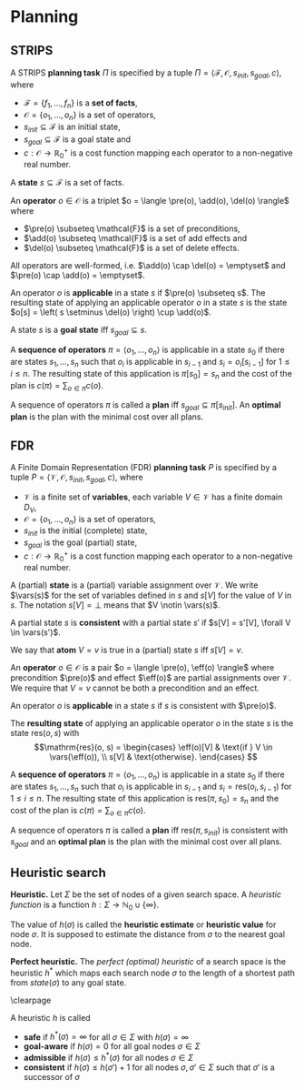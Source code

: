# Planning

## STRIPS

A STRIPS **planning task** $\Pi$ is specified by a tuple $\Pi = \langle \mathcal{F}, \mathcal{O}, s_{init}, s_{goal}, c \rangle$, where

* $\mathcal{F} = \{f_1, \dots, f_n\}$ is a **set of facts**,
* $\mathcal{O} = \{o_1, \dots, o_n\}$ is a set of operators,
* $s_{init} \subseteq \mathcal{F}$ is an initial state,
* $s_{goal} \subseteq \mathcal{F}$ is a goal state and
* $c: \mathcal{O} \to \mathbb{R}_0^+$ is a cost function mapping each operator to a non-negative real number.

A **state** $s \subseteq \mathcal{F}$ is a set of facts.

An **operator** $o \in \mathcal{O}$ is a triplet $o = \langle \pre(o), \add(o), \del(o) \rangle$ where

* $\pre(o) \subseteq \mathcal{F}$ is a set of preconditions,
* $\add(o) \subseteq \mathcal{F}$ is a set of add effects and
* $\del(o) \subseteq \mathcal{F}$ is a set of delete effects.

All operators are well-formed, i.e. $\add(o) \cap \del(o) = \emptyset$ and $\pre(o) \cap \add(o) = \emptyset$.

An operator $o$ is **applicable** in a state $s$ if $\pre(o) \subseteq s$. The resulting state of applying an applicable operator $o$ in a state $s$ is the state $o[s] = \left( s \setminus \del(o) \right) \cup \add(o)$.

A state $s$ is a **goal state** iff $s_{goal} \subseteq s$.

A **sequence of operators** $\pi = \langle o_1, \dots, o_n \rangle$ is applicable in a state $s_0$ if there are states $s_1, \dots, s_n$ such that $o_i$ is applicable in $s_{i - 1}$ and $s_i = o_i[s_{i - 1}]$ for $1 \leq i \leq n$. The resulting state of this application is $\pi[s_0] = s_n$ and the cost of the plan is $c(\pi) = \sum_{o \in \pi} c(o)$.

A sequence of operators $\pi$ is called a **plan** iff $s_{goal} \subseteq \pi[s_{init}]$. An **optimal plan** is the plan with the minimal cost over all plans.

## FDR

A Finite Domain Representation (FDR) **planning task** $P$ is specified by a tuple $P = \langle \mathcal{V}, \mathcal{O}, s_{init}, s_{goal}, c \rangle$, where

* $\mathcal{V}$ is a finite set of **variables**, each variable $V \in \mathcal{V}$ has a finite domain $D_V$,
* $\mathcal{O} = \{o_1, \dots, o_n\}$ is a set of operators,
* $s_{init}$ is the initial (complete) state,
* $s_{goal}$ is the goal (partial) state,
* $c: \mathcal{O} \to \mathbb{R}_0^+$ is a cost function mapping each operator to a non-negative real number.

A (partial) **state** is a (partial) variable assignment over $\mathcal{V}$. We write $\vars(s)$ for the set of variables defined in $s$ and $s[V]$ for the value of $V$ in $s$. The notation $s[V] = \bot$ means that $V \notin \vars(s)$.

A partial state $s$ is **consistent** with a partial state $s'$ if $s[V] = s'[V], \forall V \in \vars(s')$.

We say that **atom** $V = v$ is true in a (partial) state $s$ iff $s[V] = v$.

An **operator** $o \in \mathcal{O}$ is a pair $o = \langle \pre(o), \eff(o) \rangle$ where precondition $\pre(o)$ and effect $\eff(o)$ are partial assignments over $\mathcal{V}$. We require that $V = v$ cannot be both a precondition and an effect.

An operator $o$ is **applicable** in a state $s$ if $s$ is consistent with $\pre(o)$.

The **resulting state** of applying an applicable operator $o$ in the state $s$ is the state $\mathrm{res}(o, s)$ with
$$\mathrm{res}(o, s) = \begin{cases}
\eff(o)[V] & \text{if } V \in \vars(\eff(o)), \\
s[V] & \text{otherwise}.
\end{cases}
$$

A **sequence of operators** $\pi = \langle o_1, \dots, o_n \rangle$ is applicable in a state $s_0$ if there are states $s_1, \dots, s_n$ such that $o_i$ is applicable in $s_{i - 1}$ and $s_i = \mathrm{res}(o_i, s_{i - 1})$ for $1 \leq i \leq n$. The resulting state of this application is $\mathrm{res}(\pi, s_0) = s_n$ and the cost of the plan is $c(\pi) = \sum_{o \in \pi} c(o)$.

A sequence of operators $\pi$ is called a **plan** iff $\mathrm{res}(\pi, s_{init})$ is consistent with $s_{goal}$ and an **optimal plan** is the plan with the minimal cost over all plans.

## Heuristic search

**Heuristic.** Let $\Sigma$ be the set of nodes of a given search space. A *heuristic function* is a function $h: \Sigma \rightarrow \mathbb{N}_0 \cup \{ \infty \}$.

The value of $h(\sigma)$ is called the **heuristic estimate** or **heuristic value** for node $\sigma$. It is supposed to estimate the distance from $\sigma$ to the nearest goal node.

**Perfect heuristic.** The *perfect (optimal) heuristic* of a search space is the heuristic $h^*$ which maps each search node $\sigma$ to the length of a shortest path from $state(\sigma)$ to any goal state.

\clearpage

A heuristic $h$ is called

* **safe** if $h^*(\sigma) = \infty$ for all $\sigma \in \Sigma$ with $h(\sigma) = \infty$
* **goal-aware** if $h(\sigma) = 0$ for all goal nodes $\sigma \in \Sigma$
* **admissible** if $h(\sigma) \leq h^*(\sigma)$ for all nodes $\sigma \in \Sigma$
* **consistent** if $h(\sigma) \leq h(\sigma') + 1$ for all nodes $\sigma, \sigma' \in \Sigma$ such that $\sigma'$ is a successor of $\sigma$
